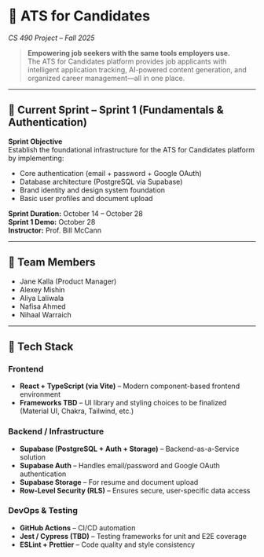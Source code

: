 # 🧠 ATS for Candidates  
*CS 490 Project – Fall 2025*  

> **Empowering job seekers with the same tools employers use.**  
> The ATS for Candidates platform provides job applicants with intelligent application tracking, AI-powered content generation, and organized career management—all in one place.

---

## 🚀 Current Sprint – Sprint 1 (Fundamentals & Authentication)  

**Sprint Objective**  
Establish the foundational infrastructure for the ATS for Candidates platform by implementing:  
- Core authentication (email + password + Google OAuth)  
- Database architecture (PostgreSQL via Supabase)  
- Brand identity and design system foundation  
- Basic user profiles and document upload  

**Sprint Duration:** October 14 – October 28  
**Sprint 1 Demo:** October 28  
**Instructor:** Prof. Bill McCann  

---

## 👥 Team Members  

- Jane Kalla (Product Manager)  
- Alexey Mishin  
- Aliya Laliwala  
- Nafisa Ahmed  
- Nihaal Warraich  

---

## 🧩 Tech Stack  

### **Frontend**
- **React + TypeScript (via Vite)** – Modern component-based frontend environment  
- **Frameworks TBD** – UI library and styling choices to be finalized (Material UI, Chakra, Tailwind, etc.)  

### **Backend / Infrastructure**
- **Supabase (PostgreSQL + Auth + Storage)** – Backend-as-a-Service solution  
- **Supabase Auth** – Handles email/password and Google OAuth authentication  
- **Supabase Storage** – For resume and document upload  
- **Row-Level Security (RLS)** – Ensures secure, user-specific data access  

### **DevOps & Testing**
- **GitHub Actions** – CI/CD automation  
- **Jest / Cypress (TBD)** – Testing frameworks for unit and E2E coverage  
- **ESLint + Prettier** – Code quality and style consistency  
